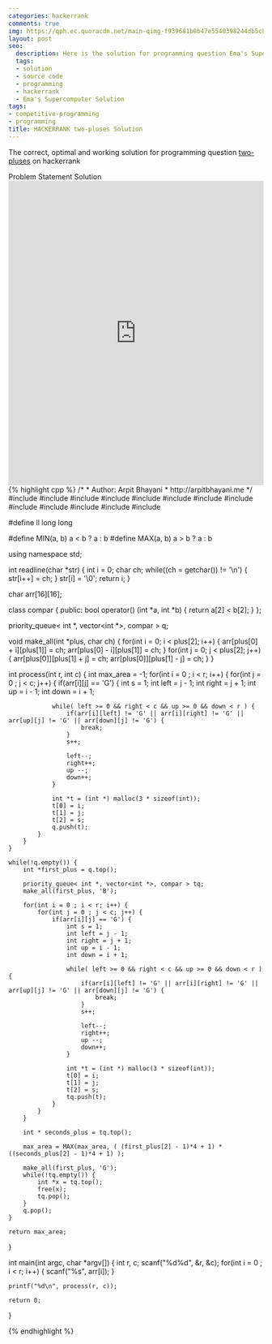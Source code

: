 ```yaml
---
categories: hackerrank
comments: true
img: https://qph.ec.quoracdn.net/main-qimg-f939681b0b47e5540398244db5c8966f?convert_to_webp=true
layout: post
seo:
  description: Here is the solution for programming question Ema's Supercomputer on hackerrank
  tags:
  - solution
  - source code
  - programming
  - hackerrank
  - Ema's Supercomputer Solution
tags:
- competitive-programming
- programming
title: HACKERRANK two-pluses Solution
---
```

The correct, optimal and working solution for programming question [two-pluses](https://www.hackerrank.com/challenges/two-pluses) on hackerrank

<div class="ui secondary pointing large menu">
  <a class="grey item" data-tab="problem-statement">
    Problem Statement
  </a>
  <a class="active item grey" data-tab="solution">
    Solution
  </a>
</div>
<div class="ui bottom attached tab" data-tab="problem-statement">
    <iframe src="https://www.hackerrank.com/challenges/two-pluses" width="100%" height="600px" style="overflow: scroll; border: none;"></iframe>
</div>
<div class="ui bottom attached active tab" data-tab="solution">
{% highlight cpp %}
/*
 *  Author: Arpit Bhayani
 *  http://arpitbhayani.me
 */
#include <cmath>
#include <cstdio>
#include <cstdlib>
#include <climits>
#include <deque>
#include <iostream>
#include <list>
#include <limits>
#include <map>
#include <queue>
#include <set>
#include <stack>
#include <vector>

#define ll long long

#define MIN(a, b) a < b ? a : b
#define MAX(a, b) a > b ? a : b

using namespace std;

int readline(char *str) {
    int i = 0;
    char ch;
    while((ch = getchar()) != '\n') {
        str[i++] = ch;
    }
    str[i] = '\0';
    return i;
}

char arr[16][16];

class compar {
public:
    bool operator() (int *a, int *b) {
        return a[2] < b[2];
    }
};

priority_queue< int *, vector<int *>, compar > q;

void make_all(int *plus, char ch) {
    for(int i = 0; i < plus[2]; i++) {
        arr[plus[0] + i][plus[1]] = ch;
        arr[plus[0] - i][plus[1]] = ch;
    }
    for(int j = 0; j < plus[2]; j++) {
        arr[plus[0]][plus[1] + j] = ch;
        arr[plus[0]][plus[1] - j] = ch;
    }
}

int process(int r, int c) {
    int max_area = -1;
    for(int i = 0 ; i < r; i++) {
        for(int j = 0 ; j < c; j++) {
            if(arr[i][j] == 'G') {
                int s = 1;
                int left = j - 1;
                int right = j + 1;
                int up = i - 1;
                int down = i + 1;

                while( left >= 0 && right < c && up >= 0 && down < r ) {
                    if(arr[i][left] != 'G' || arr[i][right] != 'G' || arr[up][j] != 'G' || arr[down][j] != 'G') {
                        break;
                    }
                    s++;

                    left--;
                    right++;
                    up --;
                    down++;
                }

                int *t = (int *) malloc(3 * sizeof(int));
                t[0] = i;
                t[1] = j;
                t[2] = s;
                q.push(t);
            }
        }
    }

    while(!q.empty()) {
        int *first_plus = q.top();

        priority_queue< int *, vector<int *>, compar > tq;
        make_all(first_plus, 'B');

        for(int i = 0 ; i < r; i++) {
            for(int j = 0 ; j < c; j++) {
                if(arr[i][j] == 'G') {
                    int s = 1;
                    int left = j - 1;
                    int right = j + 1;
                    int up = i - 1;
                    int down = i + 1;

                    while( left >= 0 && right < c && up >= 0 && down < r ) {
                        if(arr[i][left] != 'G' || arr[i][right] != 'G' || arr[up][j] != 'G' || arr[down][j] != 'G') {
                            break;
                        }
                        s++;

                        left--;
                        right++;
                        up --;
                        down++;
                    }

                    int *t = (int *) malloc(3 * sizeof(int));
                    t[0] = i;
                    t[1] = j;
                    t[2] = s;
                    tq.push(t);
                }
            }
        }

        int * seconds_plus = tq.top();

        max_area = MAX(max_area, ( (first_plus[2] - 1)*4 + 1) * ((seconds_plus[2] - 1)*4 + 1) );

        make_all(first_plus, 'G');
        while(!tq.empty()) {
            int *x = tq.top();
            free(x);
            tq.pop();
        }
        q.pop();
    }

    return max_area;
}

int main(int argc, char *argv[]) {
    int r, c;
    scanf("%d%d", &r, &c);
    for(int i = 0 ; i < r; i++) {
        scanf("%s", arr[i]);
    }

    printf("%d\n", process(r, c));

    return 0;
}

{% endhighlight %}
</div>

